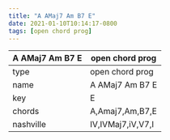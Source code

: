 ```yaml
---
title: "A AMaj7 Am B7 E"
date: 2021-01-10T10:14:17-0800
tags: [open chord prog]
---
```


|A AMaj7 Am B7 E|open chord prog|
|---|---|
|type|open chord prog|
|name|A AMaj7 Am B7 E|
|key|E|
|chords|A,Amaj7,Am,B7,E|
|nashville|IV,IVMaj7,iV,V7,I|
